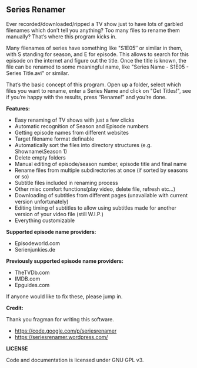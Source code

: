 ## Series Renamer

Ever recorded/downloaded/ripped a TV show just to have lots of garbled filenames which don’t tell you anything? Too many files to rename them manually? That’s where this program kicks in. 

Many filenames of series have something like "S1E05″ or similar in them, with S standing for season, and E for episode. This allows to search for this episode on the internet and figure out the title. Once the title is known, the file can be renamed to some meaningful name, like "Series Name - S1E05 - Series Title.avi" or similar. 

That’s the basic concept of this program. Open up a folder, select which files you want to rename, enter a Series Name and click on "Get Titles!", see if you’re happy with the results, press “Rename!” and you’re done.

**Features:**

* Easy renaming of TV shows with just a few clicks
* Automatic recognition of Season and Episode numbers
* Getting episode names from different websites
* Target filename format definable
* Automatically sort the files into directory structures (e.g. Showname\Season 1\)
* Delete empty folders
* Manual editing of episode/season number, episode title and final name
* Rename files from multiple subdirectories at once (if sorted by seasons or so)
* Subtitle files included in renaming process
* Other misc comfort functions(play video, delete file, refresh etc…)
* Downloading of subtitles from different pages (unavailable with current version unfortunately)
* Editing timing of subtitles to allow using subtitles made for another version of your video file (still W.I.P.)
* Everything customizable

**Supported episode name providers:**
* Episodeworld.com
* Serienjunkies.de

**Previously supported episode name providers:**
* TheTVDb.com
* IMDB.com
* Epguides.com

If anyone would like to fix these, please jump in.

**Credit:**

Thank you fragman for writing this software.

* https://code.google.com/p/seriesrenamer
* https://seriesrenamer.wordpress.com/

**LICENSE**

Code and documentation is licensed under GNU GPL v3.

